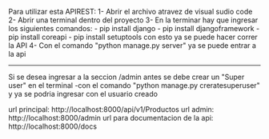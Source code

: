 Para utilizar esta APIREST:
  1- Abrir el archivo atravez de visual sudio code
  2- Abrir una terminal dentro del proyecto
  3- En la terminar hay que ingresar los siguientes comandos:
      - pip install django
      - pip install djangoframework
      - pip install coreapi
      - pip install setuptools
    con esto ya se puede hacer correr la API
  4- Con el comando "python manage.py server" ya se puede entrar a la api

  --------
  Si se desea ingresar a la seccion /admin antes se debe crear un "Super user" en el terminal
    -con el comando "python manage.py creratesuperuser"
  y ya se podria ingresar con el usuario creado

  url principal: http://localhost:8000/api/v1/Productos
  url admin: http://localhost:8000/admin
  url para documentacion de la api: http://localhost:8000/docs
  
